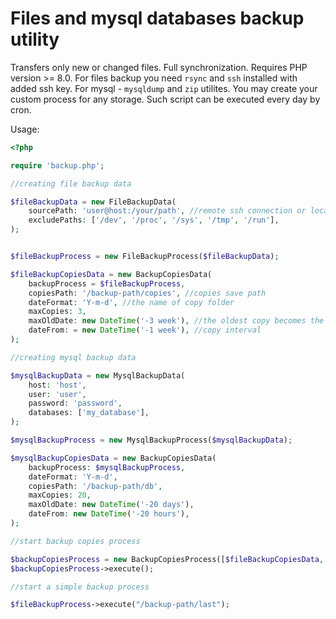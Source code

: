 # Files and mysql databases backup utility

Transfers only new or changed files. Full synchronization.
Requires PHP version >= 8.0.
For files backup you need `rsync` and `ssh` installed with added ssh key. For mysql - `mysqldump` and `zip` utilites.
You may create your custom process for any storage.
Such script can be executed every day by cron.

Usage:
```php
<?php

require 'backup.php';

//creating file backup data

$fileBackupData = new FileBackupData(  
    sourcePath: 'user@host:/your/path', //remote ssh connection or local path
    excludePaths: ['/dev', '/proc', '/sys', '/tmp', '/run'],
);


$fileBackupProcess = new FileBackupProcess($fileBackupData);

$fileBackupCopiesData = new BackupCopiesData(
    backupProcess = $fileBackupProcess,
    copiesPath: '/backup-path/copies', //copies save path  
    dateFormat: 'Y-m-d', //the name of copy folder
    maxCopies: 3,
    maxOldDate: new DateTime('-3 week'), //the oldest copy becomes the newest
    dateFrom: = new DateTime('-1 week'), //copy interval
);

//creating mysql backup data

$mysqlBackupData = new MysqlBackupData(
    host: 'host',
    user: 'user',
    password: 'password',
    databases: ['my_database'],
);

$mysqlBackupProcess = new MysqlBackupProcess($mysqlBackupData);

$mysqlBackupCopiesData = new BackupCopiesData(
    backupProcess: $mysqlBackupProcess,
    dateFormat: 'Y-m-d',
    copiesPath: '/backup-path/db',
    maxCopies: 20,
    maxOldDate: new DateTime('-20 days'),
    dateFrom: new DateTime('-20 hours'),
);

//start backup copies process

$backupCopiesProcess = new BackupCopiesProcess([$fileBackupCopiesData, $mysqlBackupCopiesData]);
$backupCopiesProcess->execute();

//start a simple backup process

$fileBackupProcess->execute("/backup-path/last");
```
